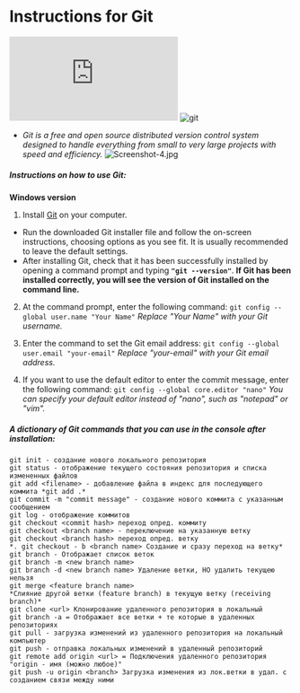 # Instructions for Git

![windows](https://img.shields.io/powershellgallery/p/Read.md?label=Windows&logo=windows&style=social) ![git](https://img.shields.io/pypi/pyversions/gita?color=red&label=Git&logo=Git)

 - *Git is a free and open source distributed version control system designed to handle everything from small to very large projects with speed and efficiency.*
![Screenshot-4.jpg](https://i.postimg.cc/J7FHG66x/Screenshot-4.jpg)
##### *Instructions on how to use Git:*  
**Windows version**
1. Install [Git](https://git-scm.com) on your computer.

+ Run the downloaded Git installer file and follow the on-screen instructions, choosing options as you see fit. It is usually recommended to leave the default settings.
+ After installing Git, check that it has been successfully installed by opening a command prompt and typing **`"git --version"`**. 
__If Git has been installed correctly, you will see the version of Git installed on the command line.__

2. At the command prompt, enter the following command:
`git config --global user.name "Your Name"`
_Replace "Your Name" with your Git username._

3. Enter the command to set the Git email address:
`git config --global user.email "your-email"`
_Replace "your-email" with your Git email address._

4. If you want to use the default editor to enter the commit message, enter the following command:
`git config --global core.editor "nano"`
_You can specify your default editor instead of "nano", such as "notepad" or "vim"._

##### A dictionary of Git commands that you can use in the console after installation:

    git init - создание нового локального репозитория
    git status - отображение текущего состояния репозитория и списка измененных файлов
    git add <filename> - добавление файла в индекс для последующего коммита *git add .*
    git commit -m "commit message" - создание нового коммита с указанным сообщением
    git log - отображение коммитов
    git checkout <commit hash> переход опред. коммиту
    git checkout <branch name> - переключение на указанную ветку
    git checkout <branch hash> переход опред. ветку
    *. git checkout - b <branch name> Создание и сразу переход на ветку*
    git branch - Отображает список веток
    git branch -m <new branch name>
    git branch -d <new branch name> Удаление ветки, НО удалить текущею нельзя
    git merge <feature branch name> 
    *Слияние другой ветки (feature branch) в текущую ветку (receiving  branch)*
    git clone <url> Клонирование удаленного репозитория в локальный
    git branch -a = Отображает все ветки + те которые в удаленных репозиториях
    git pull - загрузка изменений из удаленного репозитория на локальный компьютер
    git push - отправка локальных изменений в удаленный репозиторий
    git remote add origin <url> = Подключения удаленного репозитория "origin - имя (можно любое)"
    git push -u origin <branch> Загрузка изменения из лок.ветки в удал. с созданием связи между ними
